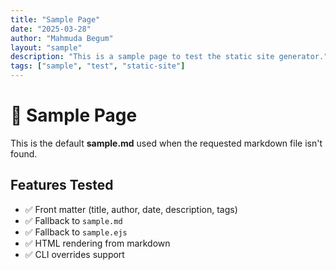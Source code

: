```yaml
---
title: "Sample Page"
date: "2025-03-28"
author: "Mahmuda Begum"
layout: "sample"
description: "This is a sample page to test the static site generator."
tags: ["sample", "test", "static-site"]
---
```


# 🧪 Sample Page

This is the default **sample.md** used when the requested markdown file isn't found.

## Features Tested

- ✅ Front matter (title, author, date, description, tags)
- ✅ Fallback to `sample.md`
- ✅ Fallback to `sample.ejs`
- ✅ HTML rendering from markdown
- ✅ CLI overrides support

